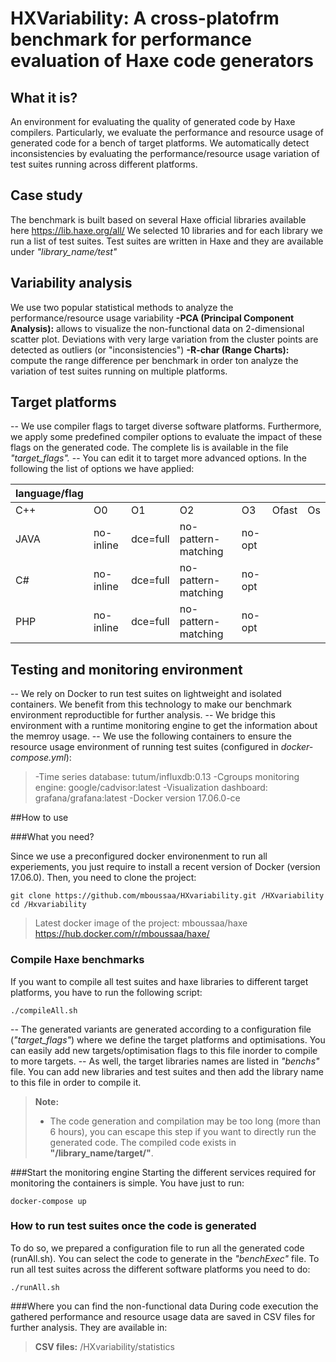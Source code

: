 HXVariability: A cross-platofrm benchmark for performance evaluation of Haxe code generators
========================================================================

## What it is?
An environment for evaluating the quality of generated code by Haxe compilers.
Particularly, we evaluate the performance and resource usage of generated code for a bench of target platforms.
We automatically detect inconsistencies by evaluating the performance/resource usage variation of test suites running across different platforms.
## Case study
The benchmark is built based on several Haxe official libraries available here https://lib.haxe.org/all/
We selected 10 libraries and for each library we run a list of test suites.
Test suites are written in Haxe and they are available under *"library_name/test"*
## Variability analysis
We use two popular statistical methods to analyze the performance/resource usage variability
**-PCA (Principal Component Analysis):** allows to visualize the non-functional data on 2-dimensional scatter plot. Deviations with very large variation from the cluster points are detected as outliers (or "inconsistencies")
**-R-char (Range Charts):** compute the range difference per benchmark in order ton analyze the variation of test suites running on multiple platforms.
## Target platforms
-- We use compiler flags to target diverse software platforms. Furthermore, we apply some predefined compiler options to evaluate the impact of these flags on the generated code. The complete lis is available in the file *"target_flags".*
-- You can edit it to target more advanced options. In the following the list of options we have applied:

| language/flag |          |          |                     |        |       |    |
|-----------------|-----------|----------|---------------------|--------|-------|----|
| C++             | O0        | O1       | O2                  | O3     | Ofast | Os |
| JAVA            | no-inline | dce=full | no-pattern-matching       | no-opt |       |    |
| C#              | no-inline | dce=full | no-pattern-matching       | no-opt |       |    |
| PHP             | no-inline | dce=full | no-pattern-matching | no-opt |       |    |


## Testing and monitoring environment
-- We rely on Docker to run test suites on lightweight and isolated containers. We benefit from this technology to make our benchmark environment reproductible for further analysis.
-- We bridge this environment with a runtime monitoring engine to get the information about the memroy usage.
-- We use the following containers to ensure the resource usage environment of running test suites (configured in  *docker-compose.yml*):

> -Time series database: tutum/influxdb:0.13
> -Cgroups monitoring engine: google/cadvisor:latest
> -Visualization dashboard: grafana/grafana:latest
> -Docker version 17.06.0-ce

##How to use

###What you need?


Since we use a preconfigured docker environenment to run all experiements, you just require to install a recent version of Docker (version 17.06.0).
Then, you need to clone the project:
```
git clone https://github.com/mboussaa/HXvariability.git /HXvariability
cd /Hxvariability
```

> Latest docker image of the project: mboussaa/haxe
> https://hub.docker.com/r/mboussaa/haxe/

### Compile Haxe benchmarks
If you want to compile all test suites and haxe libraries to different target platforms, you have to run the following script:
```
./compileAll.sh
```
-- The generated variants are generated according to a configuration file (*"target_flags"*) where we define the target platforms and optimisations. You can easily add new targets/optimisation flags to this file inorder to compile to more targets.
-- As well, the target libraries names are listed in *"benchs"* file. You can add new libraries and test suites and then add the library name to this file in order to compile it.
> **Note:**
> - The code generation and compilation may be too long (more than 6 hours), you can escape this step if you want to directly run the generated code. The compiled code exists in **"/library_name/target/"**.

###Start the monitoring engine
Starting the different services required for monitoring the containers is simple. You have just to run:
```
docker-compose up
```
### How to run test suites once the code is generated
To do so, we prepared a configuration file to run all the generated code (runAll.sh). You can select the code to generate in the *"benchExec"* file.
To run all test suites across the different software platforms you need to do:
```
./runAll.sh
```
###Where you can find the non-functional data
During code execution the gathered performance and resource usage data are saved in CSV files for further analysis. They are available in:
> **CSV files:**
> /HXvariability/statistics
